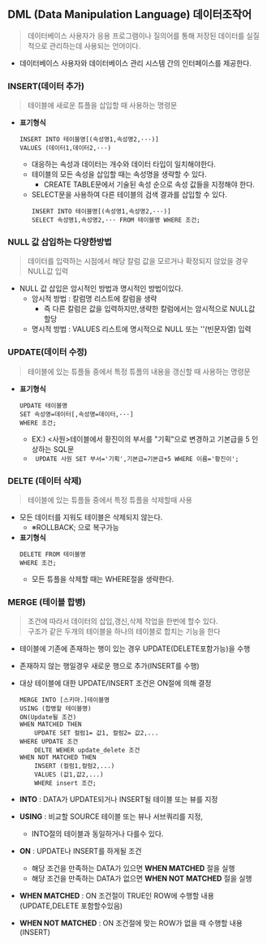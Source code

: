 ## DML (Data Manipulation Language) 데이터조작어
>데이터베이스 사용자가 응용 프로그램이나 질의어를 통해 저장된 데이터를 실질적으로 관리하는데 사용되는 언어이다.
- 데이터베이스 사용자와 데이터베이스 관리 시스템 간의 인터페이스를 제공한다.
### INSERT(데이터 추가)
>테이블에 새로운 튜플을 삽입할 때 사용하는 명령문
- **표기형식**
    ```
    INSERT INTO 테이블명[(속성명1,속성명2,···)]
    VALUES (데이터1,데이터2,···)
    ```
    - 대응하는 속성과 데이터는 개수와 데이터 타입이 일치해야한다.
    - 테이블의 모든 속성을 삽입할 때는 속성명을 생략할 수 있다.
        - CREATE TABLE문에서 기술된 속성 순으로 속성 값들을 지정해야 한다.
    - SELECT문을 사용하여 다른 테이블의 검색 결과를 삽입할 수 있다.
        ```
        INSERT INTO 테이블명[(속성명1,속성명2,···)]
        SELECT 속성명1,속성명2,··· FROM 테이블명 WHERE 조건;
        ```

### NULL 값 삽입하는 다양한방법
>데이터를 입력하는 시점에서 해당 칼럼 값을 모르거나 확정되지 않았을 경우 NULL값 입력
- NULL 값 삽입은 암시적인 방법과 명시적인 방법이있다.
    - 암시적 방법 : 칼럼명 리스트에 칼럼을 생략
        - 즉 다른 칼럼은 값을 입력하지만,생략한 칼럼에서는 암시적으로 NULL값 할당
    - 명시적 방법 : VALUES 리스트에 명시적으로 NULL 또는 ''(빈문자열) 입력

### UPDATE(데이터 수정)
>테이블에 있는 튜플들 중에서 특정 튜플의 내용을 갱신할 때 사용하는 명령문
- **표기형식**
    ```
    UPDATE 테이블명
    SET 속성명=데이터[,속성명=데이터,···]
    WHERE 조건;
    ```
    - EX:) <사원>테이블에서 황진이의 부서를 "기획"으로 변경하고 기본급을 5 인상하는 SQL문
    - ``` UPDATE 사원 SET 부서='기획',기본급=기본급+5 WHERE 이름='황진이';```
### DELTE (데이터 삭제)
>테이블에 있는 튜플들 중에서 특정 튜플을 삭제할때 사용
- 모든 데이터를 지워도 테이블은 삭제되지 않는다.
    - ※ROLLBACK; 으로 복구가능
- **표기형식**
    ```
    DELETE FROM 테이블명
    WHERE 조건;
    ```
    - 모든 튜플을 삭제할 때는 WHERE절을 생략한다.
### MERGE (테이블 합병)
>조건에 따라서 데이터의 삽입,갱신,삭제 작업을 한번에 할수 있다.<br>
>구조가 같은 두개의 테이블을 하나의 테이블로 합치는 기능을 한다
- 테이블에 기존에 존재하는 행이 있는 경우 UPDATE(DELETE포함가능)을 수행
- 존재하지 않는 행일경우 새로운 행으로 추가(INSERT를 수행)
- 대상 테이블에 대한 UPDATE/INSERT 조건은 ON절에 의해 결정

    ```
    MERGE INTO [스키마.]테이블명
    USING (합병할 테이블명)
    ON(Update될 조건)
    WHEN MATCHED THEN 
        UPDATE SET 컬럼1= 값1, 컬럼2= 값2,...
    WHERE UPDATE 조건
        DELTE WEHER update_delete 조건
    WHEN NOT MATCHED THEN
        INSERT (컬럼1,컬럼2,...)
        VALUES (값1,값2,...)
        WHERE insert 조건;
    ```
- **INTO** : DATA가 UPDATE되거나 INSERT될 테이블 또는 뷰를 지정
- **USING** : 비교할 SOURCE 테이블 또는 뷰나 서브쿼리를 지정, 
    - INTO절의 테이블과 동일하거나 다를수 있다.
- **ON** : UPDATE나 INSERT를 하게될 조건
    - 해당 조건을 만족하는 DATA가 있으면 **WHEN MATCHED** 절을 실행
    - 해당 조건을 만족하는 DATA가 없으면 **WHEN NOT MATCHED** 절을 실행
- **WHEN MATCHED** : ON 조건절이 TRUE인 ROW에 수행할 내용 (UPDATE,DELETE 포함할수있음)
- **WHEN NOT MATCHED** : ON 조건절에 맞는 ROW가 없을 때 수행할 내용 (INSERT)
